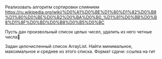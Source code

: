 Реализовать алгоритм сортировки слиянием https://ru.wikipedia.org/wiki/%D0%A1%D0%BE%D1%80%D1%82%D0%B8%D1%80%D0%BE%D0%B2%D0%BA%D0%B0_%D1%81%D0%BB%D0%B8%D1%8F%D0%BD%D0%B8%D0%B5%D0%BC

Пусть дан произвольный список целых чисел, удалить из него четные числа

Задан целочисленный список ArrayList. Найти минимальное, максимальное и среднее из этого списка. Формат сдачи: ссылка на гит
